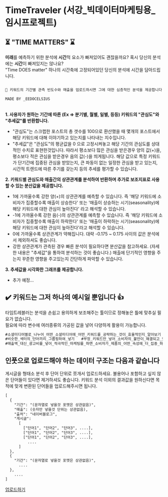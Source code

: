 # TimeTraveler (서강_빅데이터마케팅용_임시프로젝트)
## ⏳ "TIME MATTERS" ⌛

<b>미래</b>를 예측하기 위한 분석에 <b>시간</b>적 요소가 빠져있어도 괜찮을까요? 혹시 당신의 분석에는 <b>시간</b>이 빠져있지는 않나요?\
"Time DOES matter" 하나의 시간축에 고정되어있던 당신의 분석에 시간을 담아드립니다.

```diff

🚀 키워드의 기간별 관측 빈도수와 매출을 업로드하시면 그에 대한 심층적인 분석을 제공합니다. 🚀

MADE BY _EEDOCELSIUS
```
\
<b>1. 사용자가 원하는 기간에 따른 (Ex => 분기별, 월별, 일별, 등등) 키워드의 "관심도"와 "추세값"를 반환합니다.</b>
- "관심도"는 스크랩한 포스트의 총 갯수를 100으로 환산했을 때 몇개의 포스트에서 해당 키워드에 대해 이야기하고 있는지를 나타내는 지수입니다.
- "추세값"은 "관심도"의 평균값을 0 으로 고정시켜놓고 해당 기간의 관심도를 상대적인 수치로 표현한것입니다. 따라서 평소보다 많은 관심을 받은경우 양의 값(+)을, 평소보다 적은 관심을 받은경우 음의 값(-)을 띄게됩니다. 해당 값으로 특정 키워드가 단기간에 집중된 관심을 받았는지, 큰 파동이 없는 일정한 관심을 받고 있는지, 시간적 트렌드에 따른 주기를 갖는지 등의 추세를 평가할 수 있습니다.


<b>2. 키워드별 관심도와 매출간의 상관관계를 분석하여 반환하며 추가로 보조지표로 사용할 수 있는 분산값을 제공합니다.</b>
- 1에 가까울수록 강한 양(+)의 상관관계를 예측할 수 있습니다. 즉 '해당 키워드에 소비자가 집중할수록 매출이 상승한다' 또는 '매출이 상승하는 시기(seasonality)에 해당 키워드에 대한 관심이 높아진다' 라고 해석할 수 있습니다.
- -1에 가까울수록 강한 음(-)의 상관관계를 예측할 수 있습니다. 즉 '해당 키워드에 소비자가 집중할수록 매출이 하락한다' 또는 '매출이 하락하는 시기(seasonality)에 해당 키워드에 대한 관심이 높아진다'라고 해석할 수 있습니다.
- 0에 가까울수록 상관관계가 약해집니다. 대략 -0.175 ~ 0.175 사이의 값은 분석에서 제외하셔도 좋습니다.
- 강한 상관관계가 관측된 경우 빠른 분석이 필요하다면 분산값을 참고하세요. (자세한 내용은 "추세값"을 통하여 분석하는 것이 좋습니다.) 매출에 단기적인 영향을 주는지 꾸준한 영향을 주고있는지 간단하게 파악할 수 있습니다.


<b>3. 추세값을 시각화한 그래프를 제공합니다.</b>
- 추가 예정...


## ✔️ 키워드는 그저 하나의 예시일 뿐입니다 👍
타임트레블러는 분석을 손쉽고 용의하게 보조해주는 툴이므로 정해놓은 틀에 맞추실 필요가 없습니다.\
필요에 따라 변수에 여러종류의 가공된 값을 넣어 다양하게 활용이 가능합니다. 
```diff
#소셜미디어별로_나누어_어떤_소셜미디어에_어떤_키워드를_공략하는_것이_효율적인지_알아보기
#비슷한_섹터의_단어끼리_그룹핑하여_넣기   #부정_키워드만_넣어_소비자의_불만이_해결되고_있는지_분석해보기
#매출액_대신_광고비를_넣어_적극적인_마케팅를_하면_소비자가_제품의_어떤_속성에_더_집중_하게_되었는지_파악하기
```


## 인풋으로 업로드해야 하는 데이터 구조는 다음과 같습니다
게시글을 형태소 분석 후 단어 단위로 쪼개서 업로드하세요. 불용어나 포함하고 싶지 않은 단어들이 있다면 제거하셔도 좋습니다. 키워드 분석 이외의 결과값을 원하신다면 목적에 맞게 변환된 단어들을 업로드해주시면 됩니다.
```diff
[
  {
    "기간": "(문자열로 넣을것 포멧은 상관없음)",
    "매출": (숫자만 넣을것 단위는 상관없음),
    "출처": "네이버블로그",
    "게시글": 
      [
        ["단어1", "단어2", "단어3", ....],
        ["단어1", "단어2", "단어3", ....],
        ["단어1", "단어2", "단어3", ....],
          ....
      ]
  },
  {
    "기간": "(문자열로 넣을것 포멧은 상관없음)",
      ....
  },
    ....
]
```

<a href="http://localhost:8001/">업로드하기</a>
